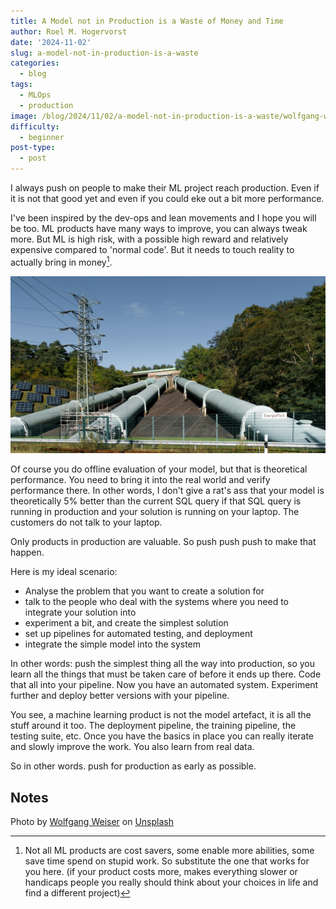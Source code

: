 ```yaml
---
title: A Model not in Production is a Waste of Money and Time
author: Roel M. Hogervorst
date: '2024-11-02'
slug: a-model-not-in-production-is-a-waste
categories:
  - blog
tags:
  - MLOps
  - production
image: /blog/2024/11/02/a-model-not-in-production-is-a-waste/wolfgang-weiser-unsplash.jpg
difficulty:
  - beginner
post-type:
  - post
---
```


I always push on people to make their ML project reach production. 
Even if it is not that good yet and even if you could eke out a bit more performance.

I've been inspired by the dev-ops and lean movements and I hope you will be too.
ML products have many ways to improve, you can always tweak more. 
But ML is high risk, with a possible high reward and relatively expensive 
compared to 'normal code'. But it needs to touch reality to actually bring in money[^1].

![](wolfgang-weiser-unsplash.jpg)

Of course you do offline evaluation of your model, but that is theoretical performance.
You need to bring it into the real world and verify performance there.
In other words, I don't give a rat's ass that your model is theoretically 5% better 
than the current SQL query if that SQL query is running in production and your
solution is running on your laptop. The customers do not talk to your laptop.

Only products in production are valuable. So push push push to make that happen.

Here is my ideal scenario:

- Analyse the problem that you want to create a solution for
- talk to the people who deal with the systems where you need to integrate your solution into
- experiment a bit, and create the simplest solution
- set up pipelines for automated testing, and deployment
- integrate the simple model into the system

In other words: push the simplest thing all the way into production, so you learn
all the things that must be taken care of before it ends up there. Code that all
into your pipeline. Now you have an automated system. Experiment further
and deploy better versions with your pipeline. 

You see, a machine learning product is not the model artefact, it is all the stuff
around it too. The deployment pipeline, the training pipeline, the testing suite, 
etc. Once you have the basics in place you can really iterate and slowly improve
the work. You also learn from real data. 

So in other words. push for production as early as possible. 

## Notes
Photo by <a href="https://unsplash.com/@hamburgmeinefreundin?utm_content=creditCopyText&utm_medium=referral&utm_source=unsplash">Wolfgang Weiser</a> on <a href="https://unsplash.com/photos/a-large-pipe-sitting-next-to-a-forest-filled-with-trees-n60sfcqBzE0?utm_content=creditCopyText&utm_medium=referral&utm_source=unsplash">Unsplash</a>
[^1]: Not all ML products are cost savers, some enable more abilities, some save time spend on stupid work. So substitute the one that works for you here. (if your product costs more, makes everything slower or handicaps people you really should think about your choices in life and find a different project)
